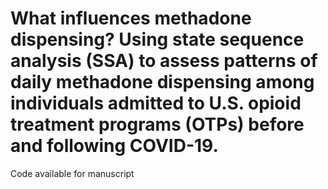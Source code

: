 # What influences methadone dispensing? Using state sequence analysis (SSA) to assess patterns of daily methadone dispensing among individuals admitted to U.S. opioid treatment programs (OTPs) before and following COVID-19.
Code available for manuscript
